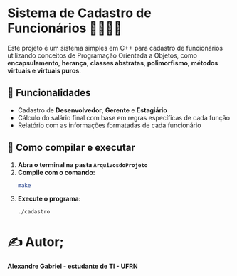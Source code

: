 # Sistema de Cadastro de Funcionários 🧑‍💼👩‍💻

Este projeto é um sistema simples em C++ para cadastro de funcionários utilizando conceitos de Programação Orientada a Objetos, como **encapsulamento**, **herança**, **classes abstratas**, **polimorfismo**, **métodos virtuais e virtuais puros**.

## 🚀 Funcionalidades

- Cadastro de **Desenvolvedor**, **Gerente** e **Estagiário**
- Cálculo do salário final com base em regras específicas de cada função
- Relatório com as informações formatadas de cada funcionário


## 🧪 Como compilar e executar

1. **Abra o terminal na pasta `ArquivosdoProjeto`**
2. **Compile com o comando:**
   ```bash
   make
3. **Execute o programa:**
   ```bash
   ./cadastro

# ✍️ Autor;
**Alexandre Gabriel - estudante de TI - UFRN**   

